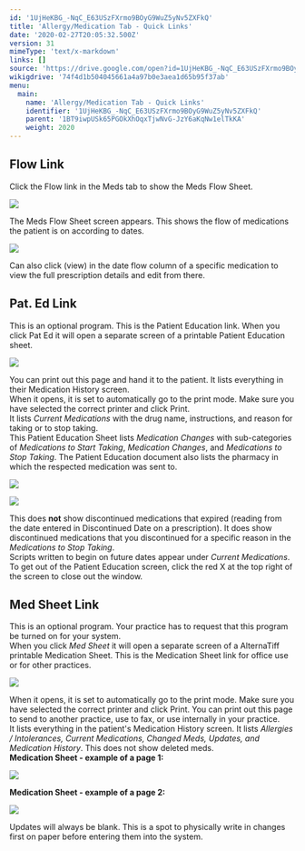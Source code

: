 ```yaml
---
id: '1UjHeKBG_-NqC_E63USzFXrmo9BOyG9WuZ5yNv5ZXFkQ'
title: 'Allergy/Medication Tab - Quick Links'
date: '2020-02-27T20:05:32.500Z'
version: 31
mimeType: 'text/x-markdown'
links: []
source: 'https://drive.google.com/open?id=1UjHeKBG_-NqC_E63USzFXrmo9BOyG9WuZ5yNv5ZXFkQ'
wikigdrive: '74f4d1b504045661a4a97b0e3aea1d65b95f37ab'
menu:
  main:
    name: 'Allergy/Medication Tab - Quick Links'
    identifier: '1UjHeKBG_-NqC_E63USzFXrmo9BOyG9WuZ5yNv5ZXFkQ'
    parent: '1BT9iwpUSk65PGOkXhOqxTjwNvG-JzY6aKqNw1elTkKA'
    weight: 2020
---
```

## Flow Link  
  
Click the Flow link in the Meds tab to show the Meds Flow Sheet.
  
![](../allergy-medication-tab-quick-links.assets/b4ec488781ad17ecd95455860cf02b9f.png)  

The Meds Flow Sheet screen appears. This shows the flow of medications the patient is on according to dates.
  
![](../allergy-medication-tab-quick-links.assets/65691d7198e0aedebf64c3008758b813.png)  

Can also click (view) in the date flow column of a specific medication to view the full prescription details and edit from there.
  
## Pat. Ed Link  
  
This is an optional program. This is the Patient Education link. When you click Pat Ed it will open a separate screen of a printable Patient Education sheet.
  
![](../allergy-medication-tab-quick-links.assets/ec4a016c72e077755bc4e2decac06277.png)  

You can print out this page and hand it to the patient. It lists everything in their Medication History screen.  
When it opens, it is set to automatically go to the print mode. Make sure you have selected the correct printer and click Print.  
It lists *Current Medications* with the drug name, instructions, and reason for taking or to stop taking.  
This Patient Education Sheet lists *Medication Changes* with sub-categories of *Medications to Start Taking*, *Medication Changes*, and *Medications to Stop Taking*. The Patient Education document also lists the pharmacy in which the respected medication was sent to.
  
![](../allergy-medication-tab-quick-links.assets/930efaac7f50f4f9c639e108f9b114d8.png)  

  
![](../allergy-medication-tab-quick-links.assets/7bd710c5eb077c34ae9a6dd4d71e55c0.png)  

This does **not** show discontinued medications that expired (reading from the date entered in Discontinued Date on a prescription). It does show discontinued medications that you discontinued for a specific reason in the *Medications to Stop Taking*.  
Scripts written to begin on future dates appear under *Current Medications*.  
To get out of the Patient Education screen, click the red X at the top right of the screen to close out the window.
  
## Med Sheet Link  
  
This is an optional program. Your practice has to request that this program be turned on for your system.  
When you click *Med Sheet* it will open a separate screen of a AlternaTiff printable Medication Sheet. This is the Medication Sheet link for office use or for other practices.
  
![](../allergy-medication-tab-quick-links.assets/ec4a016c72e077755bc4e2decac06277.png)  

When it opens, it is set to automatically go to the print mode. Make sure you have selected the correct printer and click Print. You can print out this page to send to another practice, use to fax, or use internally in your practice.  
It lists everything in the patient's Medication History screen. It lists *Allergies / Intolerances, Current Medications, Changed Meds, Updates, and Medication History*. This does not show deleted meds.  
**Medication Sheet - example of a page 1:**
  
![](../allergy-medication-tab-quick-links.assets/7bd2ff9203fc1d00ffcbc4c046709abd.png)  

**Medication Sheet - example of a page 2:**
  
![](../allergy-medication-tab-quick-links.assets/87534fa53ca867dde9e65212fc8a9e6d.png)  

Updates will always be blank. This is a spot to physically write in changes first on paper before entering them into the system.
